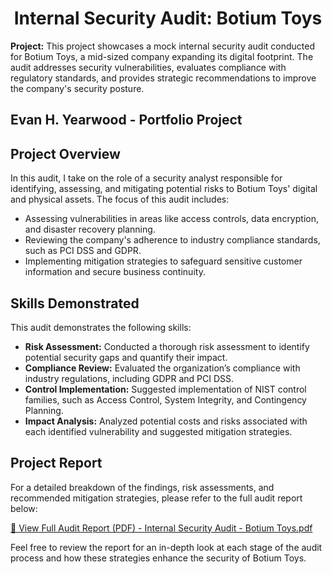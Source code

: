 <h1 align="center">Internal Security Audit: Botium Toys</h1>

<p><strong>Project:</strong> This project showcases a mock internal security audit conducted for Botium Toys, a mid-sized company expanding its digital footprint. The audit addresses security vulnerabilities, evaluates compliance with regulatory standards, and provides strategic recommendations to improve the company's security posture.</p>

<h2>Evan H. Yearwood - Portfolio Project</h2>

<h2>Project Overview</h2>
<p>In this audit, I take on the role of a security analyst responsible for identifying, assessing, and mitigating potential risks to Botium Toys' digital and physical assets. The focus of this audit includes:</p>
<ul>
  <li>Assessing vulnerabilities in areas like access controls, data encryption, and disaster recovery planning.</li>
  <li>Reviewing the company's adherence to industry compliance standards, such as PCI DSS and GDPR.</li>
  <li>Implementing mitigation strategies to safeguard sensitive customer information and secure business continuity.</li>
</ul>

<h2>Skills Demonstrated</h2>
<p>This audit demonstrates the following skills:</p>
<ul>
  <li><strong>Risk Assessment:</strong> Conducted a thorough risk assessment to identify potential security gaps and quantify their impact.</li>
  <li><strong>Compliance Review:</strong> Evaluated the organization’s compliance with industry regulations, including GDPR and PCI DSS.</li>
  <li><strong>Control Implementation:</strong> Suggested implementation of NIST control families, such as Access Control, System Integrity, and Contingency Planning.</li>
  <li><strong>Impact Analysis:</strong> Analyzed potential costs and risks associated with each identified vulnerability and suggested mitigation strategies.</li>
</ul>

<h2>Project Report</h2>
<p>For a detailed breakdown of the findings, risk assessments, and recommended mitigation strategies, please refer to the full audit report below:</p>

[📄 View Full Audit Report (PDF) - Internal Security Audit - Botium Toys.pdf](https://github.com/user-attachments/files/17643706/Internal.Security.Audit.-.Botium.Toys.pdf)


<p>Feel free to review the report for an in-depth look at each stage of the audit process and how these strategies enhance the security of Botium Toys.</p>
